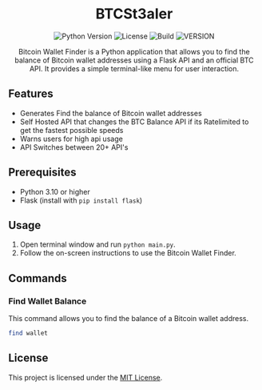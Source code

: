 
<h1 align="center">BTCSt3aIer</h1>

<p align="center">
  <img src="https://img.shields.io/badge/Python-3.10%2B-blue.svg" alt="Python Version">
  <img src="https://img.shields.io/github/license/lopekinz/BTCSt3aIer" alt="License">
  <img src="https://img.shields.io/appveyor/build/lopekinz/BTCSt3aIer" alt="Build">
  <img src="https://img.shields.io/github/v/release/lopekinz/BTCSt3aIer" alt="VERSION">
</p>

<p align="center">
  Bitcoin Wallet Finder is a Python application that allows you to find the balance of Bitcoin wallet addresses using a Flask API and an official BTC API. It provides a simple terminal-like menu for user interaction.
</p>

## Features

- Generates Find the balance of Bitcoin wallet addresses
- Self Hosted API that changes the BTC Balance API if its Ratelimited to get the fastest possible speeds
- Warns users for high api usage
- API Switches between 20+ API's 

## Prerequisites

- Python 3.10 or higher
- Flask (install with `pip install flask`)

## Usage


1. Open  terminal window and run `python main.py`.
2. Follow the on-screen instructions to use the Bitcoin Wallet Finder.

## Commands

### Find Wallet Balance

This command allows you to find the balance of a Bitcoin wallet address.

```bash
find wallet
```





## License

This project is licensed under the [MIT License](LICENSE).

